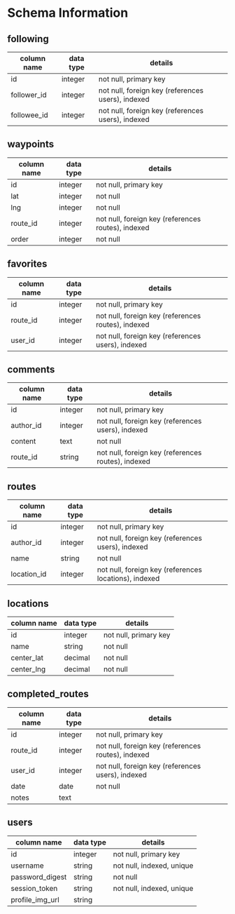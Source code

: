 # Schema Information

## following
column name | data type | details
------------|-----------|-----------------------
id          | integer   | not null, primary key
follower_id | integer   | not null, foreign key (references users), indexed
followee_id | integer   | not null, foreign key (references users), indexed

## waypoints
column name | data type | details
------------|-----------|-----------------------
id          | integer   | not null, primary key
lat         | integer   | not null
lng         | integer   | not null
route_id    | integer   | not null, foreign key (references routes), indexed
order       | integer   | not null

## favorites
column name | data type | details
------------|-----------|-----------------------
id          | integer   | not null, primary key
route_id    | integer   | not null, foreign key (references routes), indexed
user_id     | integer   | not null, foreign key (references users), indexed

## comments
column name | data type | details
------------|-----------|-----------------------
id          | integer   | not null, primary key
author_id   | integer   | not null, foreign key (references users), indexed
content     | text      | not null
route_id    | string    | not null, foreign key (references routes), indexed

## routes
column name | data type | details
------------|-----------|-----------------------
id          | integer   | not null, primary key
author_id   | integer   | not null, foreign key (references users), indexed
name        | string    | not null
location_id | integer   | not null, foreign key (references locations), indexed

## locations
column name | data type | details
------------|-----------|-----------------------
id          | integer   | not null, primary key
name        | string    | not null
center_lat  | decimal   | not null
center_lng  | decimal   | not null

## completed_routes
column name | data type | details
------------|-----------|-----------------------
id          | integer   | not null, primary key
route_id    | integer   | not null, foreign key (references routes), indexed
user_id     | integer   | not null, foreign key (references users), indexed
date        | date      | not null
notes       | text      |

## users
column name     | data type | details
----------------|-----------|-----------------------
id              | integer   | not null, primary key
username        | string    | not null, indexed, unique
password_digest | string    | not null
session_token   | string    | not null, indexed, unique
profile_img_url | string    |
